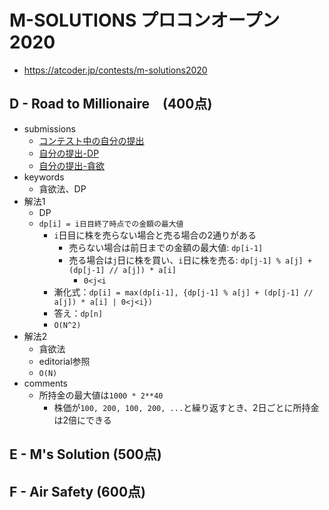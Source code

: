 # M-SOLUTIONS プロコンオープン 2020
* https://atcoder.jp/contests/m-solutions2020


## D - Road to Millionaire　(400点)
* submissions
  - [コンテスト中の自分の提出]( https://atcoder.jp/contests/m-solutions2020/submissions/15433506 )
  - [自分の提出-DP]( https://atcoder.jp/contests/m-solutions2020/submissions/15469441 )
  - [自分の提出-貪欲]( https://atcoder.jp/contests/m-solutions2020/submissions/15469557 )
* keywords
  - 貪欲法、DP
* 解法1
  - DP
  - `dp[i] = i日目終了時点での金額の最大値`
    - `i`日目に株を売らない場合と売る場合の2通りがある
      - 売らない場合は前日までの金額の最大値: `dp[i-1]`
      - 売る場合は`j`日に株を買い、`i`日に株を売る: `dp[j-1] % a[j] + (dp[j-1] // a[j]) * a[i]`
        - `0<j<i`
    - 漸化式：`dp[i] = max(dp[i-1], {dp[j-1] % a[j] + (dp[j-1] // a[j]) * a[i] | 0<j<i})`
    - 答え：`dp[n]`
    - `O(N^2)`
* 解法2
  - 貪欲法
  - editorial参照
  - `O(N)`
* comments
  - 所持金の最大値は`1000 * 2**40`
    - 株価が`100, 200, 100, 200, ...`と繰り返すとき、2日ごとに所持金は2倍にできる


## E - M's Solution (500点)


## F - Air Safety (600点)
